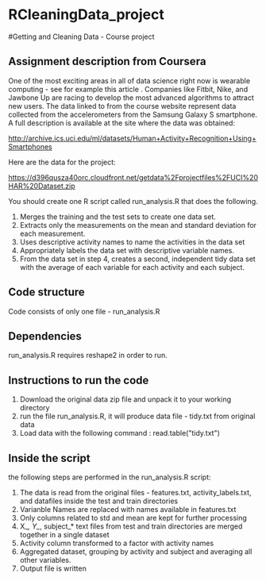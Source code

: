 RCleaningData_project
=====================

#Getting and Cleaning Data - Course project

## Assignment description from Coursera
One of the most exciting areas in all of data science right now is wearable computing - see for example this article . Companies like Fitbit, Nike, and Jawbone Up are racing to develop the most advanced algorithms to attract new users. The data linked to from the course website represent data collected from the accelerometers from the Samsung Galaxy S smartphone. A full description is available at the site where the data was obtained: 

http://archive.ics.uci.edu/ml/datasets/Human+Activity+Recognition+Using+Smartphones 

Here are the data for the project: 

https://d396qusza40orc.cloudfront.net/getdata%2Fprojectfiles%2FUCI%20HAR%20Dataset.zip 

 You should create one R script called run_analysis.R that does the following. 

1. Merges the training and the test sets to create one data set.
1. Extracts only the measurements on the mean and standard deviation for each measurement. 
1. Uses descriptive activity names to name the activities in the data set
1. Appropriately labels the data set with descriptive variable names. 
1. From the data set in step 4, creates a second, independent tidy data set with the average of each variable for each activity and each subject.

## Code structure

Code consists of only one file - run_analysis.R

## Dependencies

run_analysis.R requires reshape2 in order to run.

## Instructions to run the code

1. Download the original data zip file and unpack it to your working directory
2. run the file run_analysis.R, it will produce data file - tidy.txt from original data
3. Load data with the following command : read.table("tidy.txt")

## Inside the script

the following steps are performed in the run_analysis.R script:

1. The data is read from the original files - features.txt, activity_labels.txt, and datafiles inside the test and train directories
2. Varianble Names are replaced with names available in features.txt
3. Only columns related to std and mean are kept for further processing
4. X_*, Y_*, subject_* text files from test and train directories are merged together in a single dataset
5. Activity column transformed to a factor with activity names
6. Aggregated dataset, grouping by activity and subject and averaging all other variables. 
7. Output file is written






